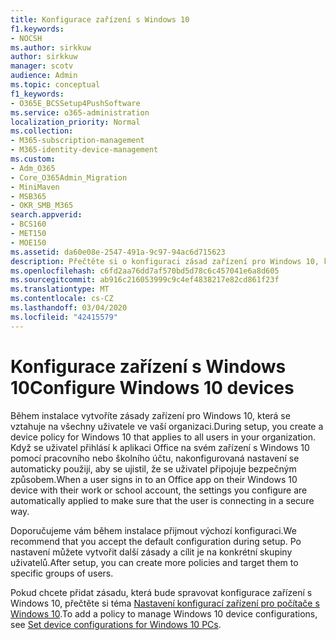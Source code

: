 ```yaml
---
title: Konfigurace zařízení s Windows 10
f1.keywords:
- NOCSH
ms.author: sirkkuw
author: sirkkuw
manager: scotv
audience: Admin
ms.topic: conceptual
f1_keywords:
- O365E_BCSSetup4PushSoftware
ms.service: o365-administration
localization_priority: Normal
ms.collection:
- M365-subscription-management
- M365-identity-device-management
ms.custom:
- Adm_O365
- Core_O365Admin_Migration
- MiniMaven
- MSB365
- OKR_SMB_M365
search.appverid:
- BCS160
- MET150
- MOE150
ms.assetid: da60e08e-2547-491a-9c97-94ac6d715623
description: Přečtěte si o konfiguraci zásad zařízení pro Windows 10, které platí pro všechny uživatele ve vaší organizaci, a zajistíte, aby se bezpečně připojovali.
ms.openlocfilehash: c6fd2aa76dd7af570bd5d78c6c457041e6a8d605
ms.sourcegitcommit: ab916c216053999c9c4ef4838217e82cd861f23f
ms.translationtype: MT
ms.contentlocale: cs-CZ
ms.lasthandoff: 03/04/2020
ms.locfileid: "42415579"
---
```

# <a name="configure-windows-10-devices"></a><span data-ttu-id="c3f6a-103">Konfigurace zařízení s Windows 10</span><span class="sxs-lookup"><span data-stu-id="c3f6a-103">Configure Windows 10 devices</span></span>

<span data-ttu-id="c3f6a-104">Během instalace vytvoříte zásady zařízení pro Windows 10, která se vztahuje na všechny uživatele ve vaší organizaci.</span><span class="sxs-lookup"><span data-stu-id="c3f6a-104">During setup, you create a device policy for Windows 10 that applies to all users in your organization.</span></span> <span data-ttu-id="c3f6a-105">Když se uživatel přihlásí k aplikaci Office na svém zařízení s Windows 10 pomocí pracovního nebo školního účtu, nakonfigurovaná nastavení se automaticky použijí, aby se ujistil, že se uživatel připojuje bezpečným způsobem.</span><span class="sxs-lookup"><span data-stu-id="c3f6a-105">When a user signs in to an Office app on their Windows 10 device with their work or school account, the settings you configure are automatically applied to make sure that the user is connecting in a secure way.</span></span>
  
<span data-ttu-id="c3f6a-106">Doporučujeme vám během instalace přijmout výchozí konfiguraci.</span><span class="sxs-lookup"><span data-stu-id="c3f6a-106">We recommend that you accept the default configuration during setup.</span></span> <span data-ttu-id="c3f6a-107">Po nastavení můžete vytvořit další zásady a cílit je na konkrétní skupiny uživatelů.</span><span class="sxs-lookup"><span data-stu-id="c3f6a-107">After setup, you can create more policies and target them to specific groups of users.</span></span>
  
<span data-ttu-id="c3f6a-108">Pokud chcete přidat zásadu, která bude spravovat konfigurace zařízení s Windows 10, přečtěte si téma [Nastavení konfigurací zařízení pro počítače s Windows 10](protection-settings-for-windows-10-pcs.md).</span><span class="sxs-lookup"><span data-stu-id="c3f6a-108">To add a policy to manage Windows 10 device configurations, see [Set device configurations for Windows 10 PCs](protection-settings-for-windows-10-pcs.md).</span></span>
  


